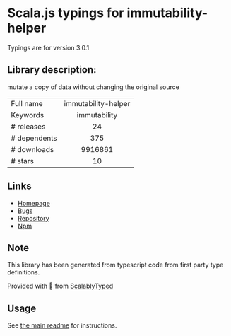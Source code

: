 
# Scala.js typings for immutability-helper

Typings are for version 3.0.1

## Library description:
mutate a copy of data without changing the original source

|                    |                 |
| ------------------ | :-------------: |
| Full name          | immutability-helper |
| Keywords           | immutability |
| # releases         | 24 |
| # dependents       | 375 |
| # downloads        | 9916861 |
| # stars            | 10 |

## Links
- [Homepage](https://github.com/kolodny/immutability-helper#readme)
- [Bugs](https://github.com/kolodny/immutability-helper/issues)
- [Repository](https://github.com/kolodny/immutability-helper)
- [Npm](https://www.npmjs.com/package/immutability-helper)
    


## Note
This library has been generated from typescript code from first party type definitions.

Provided with :purple_heart: from [ScalablyTyped](https://github.com/oyvindberg/ScalablyTyped)

## Usage
See [the main readme](../../readme.md) for instructions.


